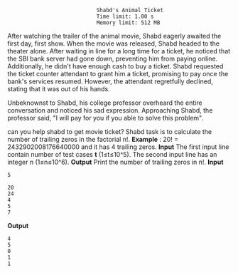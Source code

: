 ```                           
                            Shabd's Animal Ticket
                            Time limit: 1.00 s
                            Memory limit: 512 MB
  ```

After watching the trailer of the animal movie, Shabd eagerly awaited the first day, first show. When the movie was released, Shabd headed to the theater alone. After waiting in line for a long time for a ticket, he noticed that the SBI bank server had gone down, preventing him from paying online. Additionally, he didn't have enough cash to buy a ticket. Shabd requested the ticket counter attendant to grant him a ticket, promising to pay once the bank's services resumed. However, the attendant regretfully declined, stating that it was out of his hands.

Unbeknownst to Shabd, his college professor overheard the entire conversation and noticed his sad expression. Approaching Shabd, the professor said, "I will pay for you if you able to solve this problem".

can you help shabd to get movie ticket?
Shabd task is to calculate the number of trailing zeros in the factorial n!.
**Example** : 20! = 2432902008176640000 and it has 4 trailing zeros.
**Input**
The first input line contain number of test cases **t** (1≤t≤10^5).
The second  input line has an integer n  (1≤n≤10^6).
**Output**
Print the number of trailing zeros in n!.
**Input**

  

    5
    
    20
    24
    4
    5
    7

**Output**

    4
    5
    0
    1
    1
    
